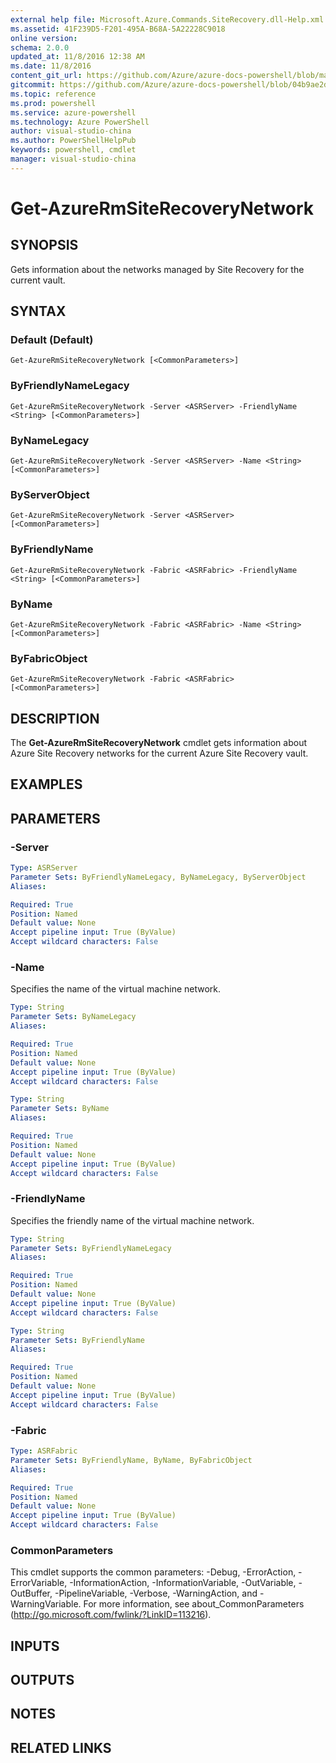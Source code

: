 ```yaml
---
external help file: Microsoft.Azure.Commands.SiteRecovery.dll-Help.xml
ms.assetid: 41F239D5-F201-495A-B68A-5A22228C9018
online version: 
schema: 2.0.0
updated_at: 11/8/2016 12:38 AM
ms.date: 11/8/2016
content_git_url: https://github.com/Azure/azure-docs-powershell/blob/master/azureps-cmdlets-docs/ResourceManager/AzureRM.SiteRecovery/v3.2.0/Get-AzureRmSiteRecoveryNetwork.md
gitcommit: https://github.com/Azure/azure-docs-powershell/blob/04b9ae2d1c44a3ada330f570237886794cede893/azureps-cmdlets-docs/ResourceManager/AzureRM.SiteRecovery/v3.2.0/Get-AzureRmSiteRecoveryNetwork.md
ms.topic: reference
ms.prod: powershell
ms.service: azure-powershell
ms.technology: Azure PowerShell
author: visual-studio-china
ms.author: PowerShellHelpPub
keywords: powershell, cmdlet
manager: visual-studio-china
---
```


# Get-AzureRmSiteRecoveryNetwork

## SYNOPSIS
Gets information about the networks managed by Site Recovery for the current vault.

## SYNTAX

### Default (Default)
```
Get-AzureRmSiteRecoveryNetwork [<CommonParameters>]
```

### ByFriendlyNameLegacy
```
Get-AzureRmSiteRecoveryNetwork -Server <ASRServer> -FriendlyName <String> [<CommonParameters>]
```

### ByNameLegacy
```
Get-AzureRmSiteRecoveryNetwork -Server <ASRServer> -Name <String> [<CommonParameters>]
```

### ByServerObject
```
Get-AzureRmSiteRecoveryNetwork -Server <ASRServer> [<CommonParameters>]
```

### ByFriendlyName
```
Get-AzureRmSiteRecoveryNetwork -Fabric <ASRFabric> -FriendlyName <String> [<CommonParameters>]
```

### ByName
```
Get-AzureRmSiteRecoveryNetwork -Fabric <ASRFabric> -Name <String> [<CommonParameters>]
```

### ByFabricObject
```
Get-AzureRmSiteRecoveryNetwork -Fabric <ASRFabric> [<CommonParameters>]
```

## DESCRIPTION
The **Get-AzureRmSiteRecoveryNetwork** cmdlet gets information about Azure Site Recovery networks for the current Azure Site Recovery vault.

## EXAMPLES

## PARAMETERS

### -Server
```yaml
Type: ASRServer
Parameter Sets: ByFriendlyNameLegacy, ByNameLegacy, ByServerObject
Aliases: 

Required: True
Position: Named
Default value: None
Accept pipeline input: True (ByValue)
Accept wildcard characters: False
```

### -Name
Specifies the name of the virtual machine network.

```yaml
Type: String
Parameter Sets: ByNameLegacy
Aliases: 

Required: True
Position: Named
Default value: None
Accept pipeline input: True (ByValue)
Accept wildcard characters: False
```

```yaml
Type: String
Parameter Sets: ByName
Aliases: 

Required: True
Position: Named
Default value: None
Accept pipeline input: True (ByValue)
Accept wildcard characters: False
```

### -FriendlyName
Specifies the friendly name of the virtual machine network.

```yaml
Type: String
Parameter Sets: ByFriendlyNameLegacy
Aliases: 

Required: True
Position: Named
Default value: None
Accept pipeline input: True (ByValue)
Accept wildcard characters: False
```

```yaml
Type: String
Parameter Sets: ByFriendlyName
Aliases: 

Required: True
Position: Named
Default value: None
Accept pipeline input: True (ByValue)
Accept wildcard characters: False
```

### -Fabric
```yaml
Type: ASRFabric
Parameter Sets: ByFriendlyName, ByName, ByFabricObject
Aliases: 

Required: True
Position: Named
Default value: None
Accept pipeline input: True (ByValue)
Accept wildcard characters: False
```

### CommonParameters
This cmdlet supports the common parameters: -Debug, -ErrorAction, -ErrorVariable, -InformationAction, -InformationVariable, -OutVariable, -OutBuffer, -PipelineVariable, -Verbose, -WarningAction, and -WarningVariable. For more information, see about_CommonParameters (http://go.microsoft.com/fwlink/?LinkID=113216).

## INPUTS

## OUTPUTS

## NOTES

## RELATED LINKS

